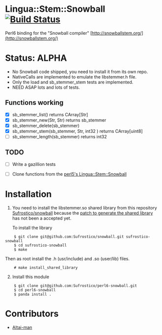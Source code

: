 # Lingua::Stem::Snowball [![Build Status](https://travis-ci.org/Sufrostico/perl6-snowball.svg?branch=master)](https://travis-ci.org/Sufrostico/perl6-snowball)

Perl6 binding for the "Snowball compiler"
[http://snowballstem.org/](http://snowballstem.org/)

# Status: **ALPHA**

  - No Snowball code shipped, you need to install it from its own repo.
  - NativeCalls are implemented to emulate the libstemmer.h file.
  - Only the load and sb_stemmer_stem tests are implemented.
  - NEED ASAP lots and lots of tests.

## Functions working

- [x] sb_stemmer_list() returns CArray[Str]
- [x] sb_stemmer_new(Str, Str) returns sb_stemmer
- [x] sb_stemmer_delete(sb_stemmer)
- [x] sb_stemmer_stem(sb_stemmer, Str, int32 ) returns CArray[uint8]
- [ ] sb_stemmer_length(sb_stemmer) returns int32

## TODO
- [ ] Write a gazillion tests
- [ ] Clone functions from the [perl5's Lingua::Stem::Snowball](https://metacpan.org/pod/Lingua::Stem::Snowball)


  
# Installation 

1. You need to install the libstemmer.so shared library from this repository
    [Sufrostico/snowball](https://github.com/Sufrostico/snowball) because the
    [patch to generate the shared
    library](https://github.com/snowballstem/snowball/pull/35) has not been
   a accepted yet.

    To install the library

```
    $ git clone git@github.com:Sufrostico/snowball.git sufrostico-snowball
    $ cd sufrostico-snowball
    $ make
```

Then as root install the .h (usr/include) and .so (user/lib) files.

```
    # make install_shared_library
```

2. Install this module

```
    $ git clone git@github.com:Sufrostico/perl6-snowball.git
    $ cd perl6-snowball
    $ panda install .
```

# Contributors

  - [Altai-man](https://github.com/Altai-man) 

